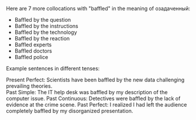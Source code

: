 Here are 7 more collocations with "baffled" in the meaning of озадаченный:

- Baffled by the question
- Baffled by the instructions
- Baffled by the technology
- Baffled by the reaction
- Baffled experts 
- Baffled doctors
- Baffled police

Example sentences in different tenses:

Present Perfect: Scientists have been baffled by the new data challenging prevailing theories.  
Past Simple: The IT help desk was baffled by my description of the computer issue. 
Past Continuous: Detectives were baffled by the lack of evidence at the crime scene.
Past Perfect: I realized I had left the audience completely baffled by my disorganized presentation.